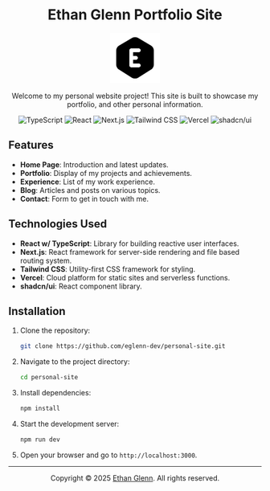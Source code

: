 <div align="center">
    <h1>Ethan Glenn Portfolio Site</h1>
    <img src="public\web-app-manifest-192x192.png" alt="Logo" width="100" height="100">
    <p>Welcome to my personal website project! This site is built to showcase my portfolio, and other personal information.</p>
    <p>
        <img alt="TypeScript" src="https://img.shields.io/badge/-TypeScript-3178C6?style=flat-square&logo=typescript&logoColor=white" />
        <img alt="React" src="https://img.shields.io/badge/-React-61DAFB?style=flat-square&logo=react&logoColor=white" />
        <img alt="Next.js" src="https://img.shields.io/badge/-Next.js-000000?style=flat-square&logo=next.js&logoColor=white" />
        <img alt="Tailwind CSS" src="https://img.shields.io/badge/-Tailwind%20CSS-38B2AC?style=flat-square&logo=tailwind-css&logoColor=white" />
        <img alt="Vercel" src="https://img.shields.io/badge/-Vercel-000000?style=flat-square&logo=vercel&logoColor=white" />
        <img alt="shadcn/ui" src="https://img.shields.io/badge/-shadcn%2Fui-111827?style=flat-square&logo=shadcnui&logoColor=white" />
    </p>
</div>

## Features

- **Home Page**: Introduction and latest updates.
- **Portfolio**: Display of my projects and achievements.
- **Experience**: List of my work experience.
- **Blog**: Articles and posts on various topics.
- **Contact**: Form to get in touch with me.

## Technologies Used

- **React w/ TypeScript**: Library for building reactive user interfaces.
- **Next.js**: React framework for server-side rendering and file based routing system.
- **Tailwind CSS**: Utility-first CSS framework for styling.
- **Vercel**: Cloud platform for static sites and serverless functions.
- **shadcn/ui**: React component library.

## Installation

1. Clone the repository:
    ```bash
    git clone https://github.com/eglenn-dev/personal-site.git
    ```
2. Navigate to the project directory:
    ```bash
    cd personal-site
    ```
3. Install dependencies:
    ```bash
    npm install
    ```
4. Start the development server:

    ```bash
    npm run dev
    ```

5. Open your browser and go to `http://localhost:3000`.

---

<div align="center">
    <p>Copyright &copy; 2025 <a href="http://ethanglenn.dev">Ethan Glenn</a>. All rights reserved.</p>
</div>
